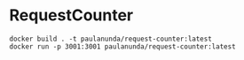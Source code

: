 # RequestCounter

```
docker build . -t paulanunda/request-counter:latest
docker run -p 3001:3001 paulanunda/request-counter:latest
```
